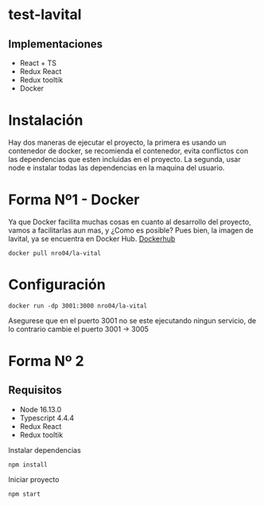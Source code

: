 # test-lavital


## Implementaciones

- React + TS
- Redux React
- Redux tooltik
- Docker


# Instalación 

Hay dos maneras de ejecutar el proyecto, la primera es usando un contenedor de docker, se recomienda el contenedor, evita conflictos con las dependencias que esten incluidas en el proyecto.
La segunda, usar node e instalar todas las dependencias en la maquina del usuario.


# Forma Nº1 - Docker 

Ya que Docker facilita muchas cosas en cuanto al desarrollo del proyecto, vamos a facilitarlas aun mas, y ¿Como es posible? 
Pues bien, la imagen de lavital, ya se encuentra en Docker Hub.
[Dockerhub](https://hub.docker.com/r/nro04/la-vital)

```
docker pull nro04/la-vital

```
# Configuración 

```
docker run -dp 3001:3000 nro04/la-vital 

```
Asegurese que en el puerto 3001 no se este ejecutando ningun servicio, de lo contrario cambie el puerto 3001 -> 3005


# Forma Nº 2

## Requisitos

- Node 16.13.0
- Typescript 4.4.4
- Redux React
- Redux tooltik


Instalar dependencias
```
npm install

```

Iniciar proyecto
```
npm start

```




